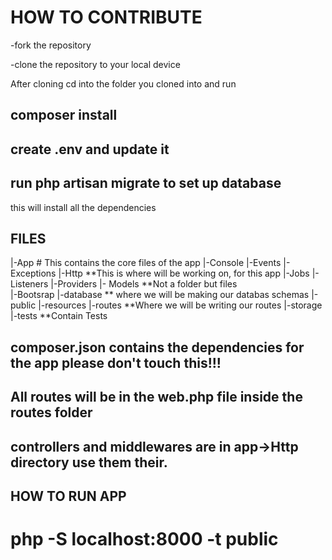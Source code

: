 # HOW TO CONTRIBUTE

-fork the repository

-clone the repository to your local device

After cloning cd into the folder you cloned into and run 
## composer install

## create .env and update it
## run php artisan migrate to set up database

this will install all the dependencies

## FILES

|-App   # This contains the core files of the app
  |-Console
  |-Events
  |-Exceptions
  |-Http **This is where will be working on, for this app
  |-Jobs
  |-Listeners
  |-Providers
  |- Models **Not a folder but files   
|-Bootsrap
|-database  ** where we will be making our databas schemas
|-public
|-resources
|-routes  **Where we will be writing our routes
|-storage
|-tests  **Contain Tests

## composer.json contains the dependencies for the app please don't touch this!!!

## All routes will be in the web.php file inside the routes folder

## controllers and middlewares are in app->Http directory use them their.


## HOW TO RUN APP

# php -S localhost:8000 -t public
